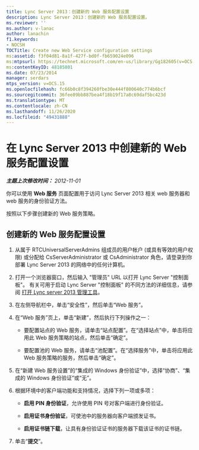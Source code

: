 ```yaml
---
title: Lync Server 2013：创建新的 Web 服务配置设置
description: Lync Server 2013：创建新的 Web 服务配置设置。
ms.reviewer: ''
ms.author: v-lanac
author: lanachin
f1.keywords:
- NOCSH
TOCTitle: Create new Web Service configuration settings
ms:assetid: f3f04d81-8a1f-427f-bd0f-fb659024e096
ms:mtpsurl: https://technet.microsoft.com/en-us/library/Gg182605(v=OCS.15)
ms:contentKeyID: 48185801
ms.date: 07/23/2014
manager: serdars
mtps_version: v=OCS.15
ms.openlocfilehash: fc66b0c8f394260fbe30e444f800640c774b6bcf
ms.sourcegitcommit: 36fee89bb887bea4f18b19f17a8c69daf5bc423d
ms.translationtype: MT
ms.contentlocale: zh-CN
ms.lasthandoff: 11/26/2020
ms.locfileid: "49431888"
---
```

# <a name="create-new-web-service-configuration-settings-in-lync-server-2013"></a>在 Lync Server 2013 中创建新的 Web 服务配置设置

<div data-xmlns="http://www.w3.org/1999/xhtml">

<div class="topic" data-xmlns="http://www.w3.org/1999/xhtml" data-msxsl="urn:schemas-microsoft-com:xslt" data-cs="https://msdn.microsoft.com/">

<div data-asp="https://msdn2.microsoft.com/asp">



</div>

<div id="mainSection">

<div id="mainBody">

<span> </span>

_**主题上次修改时间：** 2012-11-01_

你可以使用 **Web 服务** 页面配置用于访问 Lync Server 2013 相关 web 服务器和 web 服务的身份验证方法。

按照以下步骤创建新的 Web 服务策略。

<div>

## <a name="to-create-new-web-service-configuration-settings"></a>创建新的 Web 服务配置设置

1.  从属于 RTCUniversalServerAdmins 组成员的用户帐户 (或具有等效的用户权限) 或分配给 CsServerAdministrator 或 CsAdministrator 角色，请登录到你部署 Lync Server 2013 的网络中的任何计算机。

2.  打开一个浏览器窗口，然后输入 "管理员" URL 以打开 Lync Server "控制面板"。 有关可用于启动 Lync Server "控制面板" 的不同方法的详细信息，请参阅 [打开 Lync server 2013 管理工具](lync-server-2013-open-lync-server-administrative-tools.md)。

3.  在左侧导航栏中，单击“安全性”，然后单击“Web 服务”。

4.  在“Web 服务”页上，单击“新建”，然后执行下列操作之一：
    
      - 要配置站点的 Web 服务，请单击“站点配置”。在“选择站点”中，单击将应用此 Web 服务策略的站点，然后单击“确定”。
    
      - 要配置池的 Web 服务，请单击“池配置”。在“选择服务”中，单击将应用此 Web 服务策略的服务，然后单击“确定”。

5.  在“新建 Web 服务设置”的“集成的 Windows 身份验证”中，选择“协商”、“集成的 Windows 身份验证”或“无”。

6.  根据环境中的客户端功能和支持情况，选择下列一项或多项：
    
      - **启用 PIN 身份验证**，允许使用 PIN 号对客户端进行身份验证。
    
      - **启用证书身份验证**，可使池中的服务器向客户端颁发证书。
    
      - **启用证书链下载**，让具有身份验证证书的服务器下载该证书的证书链。

7.  单击“**提交**”。

</div>

</div>

<span> </span>

</div>

</div>

</div>

